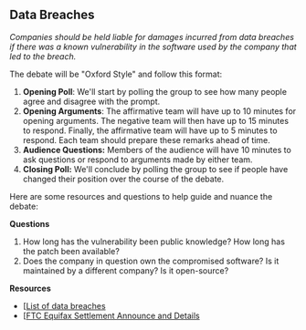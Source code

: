 ## Data Breaches

*Companies should be held liable for damages incurred from data breaches
if there was a known vulnerability in the software used by the company
that led to the breach.*

The debate will be "Oxford Style" and follow this format:

1.  **Opening Poll**: We'll start by polling the group to see how many
    people agree and disagree with the prompt.
2.  **Opening Arguments**: The affirmative team will have up to 10
    minutes for opening arguments. The negative team will then have up
    to 15 minutes to respond. Finally, the affirmative team will have up
    to 5 minutes to respond. Each team should prepare these remarks
    ahead of time. 
3.  **Audience Questions:** Members of the audience will have 10 minutes
    to ask questions or respond to arguments made by either team. 
4.  **Closing Poll:** We\'ll conclude by polling the group to see if
    people have changed their position over the course of the debate.

Here are some resources and questions to help guide and nuance the
debate:

**Questions**

1.  How long has the vulnerability been public knowledge? How long has
    the patch been available?
2.  Does the company in question own the compromised software? Is it
    maintained by a different company? Is it open-source?

**Resources**

-   [[List of data breaches](https://en.wikipedia.org/wiki/List_of_data_breaches)
-   [[FTC Equifax Settlement Announce and Details](https://www.ftc.gov/enforcement/cases-proceedings/refunds/equifax-data-breach-settlement)
